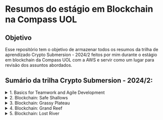 # Resumos do estágio em Blockchain na Compass UOL

## Objetivo
Esse repositório tem o objetivo de armazenar todos os resumos da trilha de aprendizado Crypto Submersion - 2024/2 feitos por mim durante o estágio em blockchain da Compass UOL com a AWS e servir como um lugar para revisão dos assuntos abordados.


## Sumário da trilha Crypto Submersion - 2024/2:

<details>
  <summary>1. Basics for Teamwork and Agile Development</summary>
  
  Nesse tópico aprendemos sobre metodologias ágeis, o que é git e github bem como seus comandos mais básicos, como fazer commits bem estruturados, Markdown e um overview sobre segurança da informação.
  
  Resumos do tópico:
  - [Como fazer Metodologias Ágeis – Scrum e Kanban na Prática.md](https://github.com/rakeltorres/estagio-compass_uol/blob/ac1bf60199076cb29bb2c6d8f37bad31c19098fc/Basics%20for%20Teamwork%20and%20Agile%20Development/Como%20fazer%20Metodologias%20%C3%81geis%20%E2%80%93%20Scrum%20e%20Kanban%20na%20Pr%C3%A1tica.md)
  - [Aprenda Git e GitHub em 3 dias + Projetos reais](https://github.com/rakeltorres/estagio-compass_uol/blob/ac1bf60199076cb29bb2c6d8f37bad31c19098fc/Basics%20for%20Teamwork%20and%20Agile%20Development/git-github.md)
  - Conventional Commits
  - Tudo que você precisa saber sobre Markdown
  - [Fundamentos da Segurança da Informação](https://github.com/rakeltorres/estagio-compass_uol/blob/ac1bf60199076cb29bb2c6d8f37bad31c19098fc/Basics%20for%20Teamwork%20and%20Agile%20Development/SIresumo.md)
  
</details>

<details> 
  <summary>2. Blockchain: Safe Shallows</summary>
  
  - Blockchain explicada em 5 níveis de dificuldade
  - [Bitcoin e Blockchain - Conceitos Fundamentais](https://github.com/rakeltorres/estagio-compass_uol/blob/ac1bf60199076cb29bb2c6d8f37bad31c19098fc/Blockchain%3A%20Safe%20Shallows/Bitcoin%20e%20Blockchain%20-%20Conceitos%20Fundamentais.md)
  - Blockchain Demo
  - Blockchain na prática
  - Quando utilizar Blockchain?
  - Blockchain Explicado em Inglês Simples!

</details>

<details>
  <summary>3. Blockchain: Grassy Plateau</summary>
</details>
<details>
  <summary>4. Blockchain: Grand Reef</summary>
</details>
<details>
  <summary>5. Blockchain: Lost River</summary>
</details>
